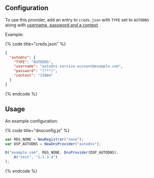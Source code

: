 ## Configuration

To use this provider, add an entry to `creds.json` with `TYPE` set to `AUTODNS` along with
[username, password and a context](https://help.internetx.com/display/APIXMLEN/Authentication#Authentication-AuthenticationviaCredentials(username/password/context)).

Example:

{% code title="creds.json" %}
```json
{
  "autodns": {
    "TYPE": "AUTODNS",
    "username": "autodns.service-account@example.com",
    "password": "[***]",
    "context": "33004"
  }
}
```
{% endcode %}

## Usage

An example configuration:

{% code title="dnsconfig.js" %}
```javascript
var REG_NONE = NewRegistrar("none");
var DSP_AUTODNS = NewDnsProvider("autodns");

D("example.com", REG_NONE, DnsProvider(DSP_AUTODNS),
    A("test", "1.2.3.4")
);
```
{% endcode %}
